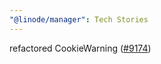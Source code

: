 ```yaml
---
"@linode/manager": Tech Stories
---
```


refactored CookieWarning ([#9174](https://github.com/linode/manager/pull/9174))
